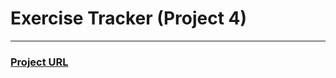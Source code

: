 # Exercise Tracker (Project 4) 
---
### [Project URL](https://exercise-tracker-andres-garbarz.onrender.com)